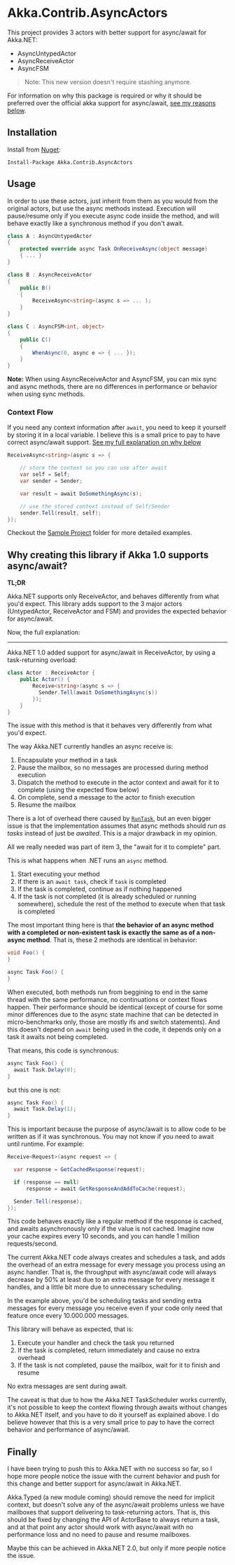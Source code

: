 # Akka.Contrib.AsyncActors

This project provides 3 actors with better support for async/await for Akka.NET:

* AsyncUntypedActor
* AsyncReceiveActor
* AsyncFSM

> Note: This new version doesn't require stashing anymore.

For information on why this package is required or why it should be preferred over the official akka support for async/await, [see my reasons below](#reasons).

## Installation

Install from [Nuget](https://www.nuget.org/packages/Akka.Contrib.AsyncActors/):

```
Install-Package Akka.Contrib.AsyncActors
```

## Usage

In order to use these actors, just inherit from them as you would from the original actors, but use the async methods instead. Execution will pause/resume only if you execute async code inside the method, and will behave exactly like a synchronous method if you don't await.

```cs
class A : AsyncUntypedActor
{
    protected override async Task OnReceiveAsync(object message)
    { ... }
}

class B : AsyncReceiveActor
{
    public B()
    {
        ReceiveAsync<string>(async s => ... );
    }
}

class C : AsyncFSM<int, object>
{
    public C()
    {
        WhenAsync(0, async e => { ... });
    }
}
```

**Note:** When using AsyncReceiveActor and AsyncFSM, you can mix sync and async methods, there are no differences in performance or behavior when using sync methods.

### Context Flow

If you need any context information after `await`, you need to keep it yourself by storing it in a local variable. I believe this is a small price to pay to have correct async/await support. [See my full explanation on why below](#reasons)

```cs
ReceiveAsync<string>(async s => {

    // store the context so you can use after await
    var self = Self;
    var sender = Sender;

    var result = await DoSomethingAsync(s);

    // use the stored context instead of Self/Sender
    sender.Tell(result, self);
});

```

Checkout the [Sample Project](https://github.com/nvivo/akka-async-actors/tree/master/Src/Akka.Contrib.AsyncActors.Samples) folder for more detailed examples.

<a name="reasons"></a>
## Why creating this library if Akka 1.0 supports async/await?

**TL;DR**

Akka.NET supports only ReceiveActor, and behaves differently from what you'd expect. This library adds support to the 3 major actors (UntypedActor, ReceiveActor and FSM) and provides the expected behavior for async/await.

Now, the full explanation:

---

Akka.NET 1.0 added support for async/await in ReceiveActor, by using a task-returning overload:

```cs
class Actor : ReceiveActor {
    public Actor() {
        Receive<string>(async s => {
          Sender.Tell(await DoSomethingAsync(s))
        });
    }
}
```

The issue with this method is that it behaves very differently from what you'd expect.

The way Akka.NET currently handles an async receive is:

1. Encapsulate your method in a task
2. Pause the mailbox, so no messages are processed during method execution
3. Dispatch the method to execute in the actor context and await for it to complete (using the expected flow below)
4. On complete, send a message to the actor to finish execution
5. Resume the mailbox

There is a lot of overhead there caused by [`RunTask`](https://github.com/akkadotnet/akka.net/blob/5f2dd97064c73185de6e5ed3a96f0a4b5aebc7fb/src/core/Akka/Dispatch/ActorTaskScheduler.cs#L102), but an even bigger issue is that the implementation assumes that async methods should *run as tasks* instead of just be *awaited*. This is a major drawback in my opinion.

All we really needed was part of item 3, the "await for it to complete" part.

This is what happens when .NET runs an `async` method.

1. Start executing your method
2. If there is an `await task`, check if `task` is completed
3. If the task is completed, continue as if nothing happened
4. If the task is not completed (it is already scheduled or running somewhere), schedule the rest of the method to execute when that task is completed

The most important thing here is that **the behavior of an async method with a completed or non-existent task is exactly the same as of a non-async method**. That is, these 2 methods are identical in behavior:

```cs
void Foo() {
}

async Task Foo() {
}
```

When executed, both methods run from beggining to end in the same thread with the same performance, no continuations or context flows happen. Their performance should be identical (except of course for some minor differences due to the async state machine that can be detected in micro-benchmarks only, those are mostly ifs and switch statements). And this doesn't depend on `await` being used in the code, it depends only on a task it awaits not being completed.

That means, this code is synchronous:

```cs
async Task Foo() {
  await Task.Delay(0);
}
```

but this one is not:

```cs
async Task Foo() {
  await Task.Delay(1);
}
```

This is important because the purpose of async/await is to allow code to be written as if it was synchronous. You may not know if you need to await until runtime. For example:

```cs
Receive<Request>(async request => {

  var response = GetCachedResponse(request);

  if (response == null)
      response = await GetResponseAndAddToCache(request);

  Sender.Tell(response);
});
```

This code behaves exactly like a regular method if the response is cached, and awaits asynchronously only if the value is not cached. Imagine now your cache expires every 10 seconds, and you can handle 1 million requests/second.

The current Akka.NET code always creates and schedules a task, and adds the overhead of an extra message for every message you process using an async handler. That is, the throughput with async/await code will always decrease by 50% at least due to an extra message for every message it handles, and a little bit more due to unnecessary scheduling.

In the example above, you'd be scheduling tasks and sending extra messages for every message you receive even if your code only need that feature once every 10.000.000 messages.

This library will behave as expected, that is:

1. Execute your handler and check the task you returned
2. If the task is completed, return immediately and cause no extra overhead
3. If the task is not completed, pause the mailbox, wait for it to finish and resume

No extra messages are sent during await.

The caveat is that due to how the Akka.NET TaskScheduler works currently, it's not possible to keep the context flowing through awaits without changes to Akka.NET itself, and you have to do it yourself as explained above. I do believe however that this is a very small price to pay to have the correct behavior and performance of async/await.

## Finally

I have been trying to push this to Akka.NET with no success so far, so I hope more people notice the issue with the current behavior and push for this change and better support for async/await in Akka.NET.

Akka.Typed (a new module coming) should remove the need for implicit context, but doesn't solve any of the async/await problems unless we have mailboxes that support delivering to task-returning actors. That is, this should be fixed by changing the API of ActorBase to always return a task, and at that point any actor should work with async/await with no performance loss and no need to pause and resume mailboxes.

Maybe this can be achieved in Akka.NET 2.0, but only if more people notice the issue.
